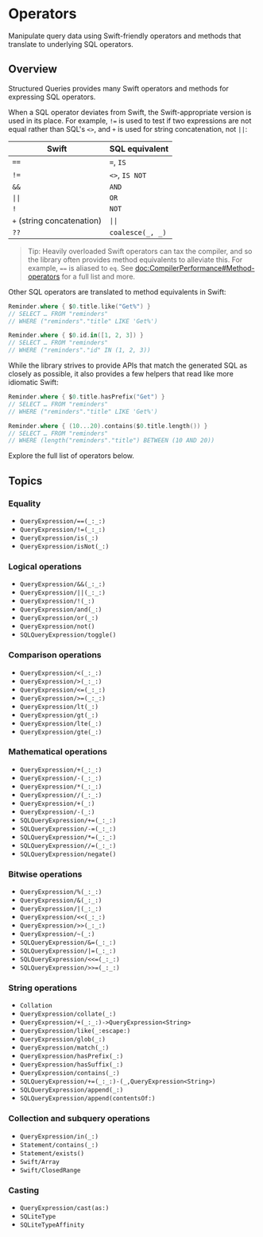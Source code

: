 # Operators

Manipulate query data using Swift-friendly operators and methods that translate to underlying SQL
operators.

## Overview

Structured Queries provides many Swift operators and methods for expressing SQL operators.

When a SQL operator deviates from Swift, the Swift-appropriate version is used in its place. For
example, `!=` is used to test if two expressions are not equal rather than SQL's `<>`, and `+` is
used for string concatenation, not `||`:

| Swift                       | SQL equivalent   |
| --------------------------- | ---------------- |
| `==`                        | `=`, `IS`        |
| `!=`                        | `<>`, `IS NOT`   |
| `&&`                        | `AND`            |
| `\|\|`                      | `OR`             |
| `!`                         | `NOT`            |
| `+` (string concatenation)  | `\|\|`           |
| `??`                        | `coalesce(_, _)` |

> Tip: Heavily overloaded Swift operators can tax the compiler, and so the library often provides
> method equivalents to alleviate this. For example, `==` is aliased to `eq`. See
> <doc:CompilerPerformance#Method-operators> for a full list and more.

Other SQL operators are translated to method equivalents in Swift:

```swift
Reminder.where { $0.title.like("Get%") }
// SELECT … FROM "reminders"
// WHERE ("reminders"."title" LIKE 'Get%')

Reminder.where { $0.id.in([1, 2, 3]) }
// SELECT … FROM "reminders"
// WHERE ("reminders"."id" IN (1, 2, 3))
```

While the library strives to provide APIs that match the generated SQL as closely as possible, it
also provides a few helpers that read like more idiomatic Swift:

```swift
Reminder.where { $0.title.hasPrefix("Get") }
// SELECT … FROM "reminders"
// WHERE ("reminders"."title" LIKE 'Get%')

Reminder.where { (10...20).contains($0.title.length()) }
// SELECT … FROM "reminders"
// WHERE (length("reminders"."title") BETWEEN (10 AND 20))
```

Explore the full list of operators below.

## Topics

### Equality

- ``QueryExpression/==(_:_:)``
- ``QueryExpression/!=(_:_:)``
- ``QueryExpression/is(_:)``
- ``QueryExpression/isNot(_:)``

### Logical operations

- ``QueryExpression/&&(_:_:)``
- ``QueryExpression/||(_:_:)``
- ``QueryExpression/!(_:)``
- ``QueryExpression/and(_:)``
- ``QueryExpression/or(_:)``
- ``QueryExpression/not()``
- ``SQLQueryExpression/toggle()``

### Comparison operations

- ``QueryExpression/<(_:_:)``
- ``QueryExpression/>(_:_:)``
- ``QueryExpression/<=(_:_:)``
- ``QueryExpression/>=(_:_:)``
- ``QueryExpression/lt(_:)``
- ``QueryExpression/gt(_:)``
- ``QueryExpression/lte(_:)``
- ``QueryExpression/gte(_:)``

### Mathematical operations

- ``QueryExpression/+(_:_:)``
- ``QueryExpression/-(_:_:)``
- ``QueryExpression/*(_:_:)``
- ``QueryExpression//(_:_:)``
- ``QueryExpression/+(_:)``
- ``QueryExpression/-(_:)``
- ``SQLQueryExpression/+=(_:_:)``
- ``SQLQueryExpression/-=(_:_:)``
- ``SQLQueryExpression/*=(_:_:)``
- ``SQLQueryExpression//=(_:_:)``
- ``SQLQueryExpression/negate()``

### Bitwise operations

- ``QueryExpression/%(_:_:)``
- ``QueryExpression/&(_:_:)``
- ``QueryExpression/|(_:_:)``
- ``QueryExpression/<<(_:_:)``
- ``QueryExpression/>>(_:_:)``
- ``QueryExpression/~(_:)``
- ``SQLQueryExpression/&=(_:_:)``
- ``SQLQueryExpression/|=(_:_:)``
- ``SQLQueryExpression/<<=(_:_:)``
- ``SQLQueryExpression/>>=(_:_:)``

### String operations

- ``Collation``
- ``QueryExpression/collate(_:)``
- ``QueryExpression/+(_:_:)->QueryExpression<String>``
- ``QueryExpression/like(_:escape:)``
- ``QueryExpression/glob(_:)``
- ``QueryExpression/match(_:)``
- ``QueryExpression/hasPrefix(_:)``
- ``QueryExpression/hasSuffix(_:)``
- ``QueryExpression/contains(_:)``
- ``SQLQueryExpression/+=(_:_:)-(_,QueryExpression<String>)``
- ``SQLQueryExpression/append(_:)``
- ``SQLQueryExpression/append(contentsOf:)``

### Collection and subquery operations

- ``QueryExpression/in(_:)``
- ``Statement/contains(_:)``
- ``Statement/exists()``
- ``Swift/Array``
- ``Swift/ClosedRange``

### Casting

- ``QueryExpression/cast(as:)``
- ``SQLiteType``
- ``SQLiteTypeAffinity``

